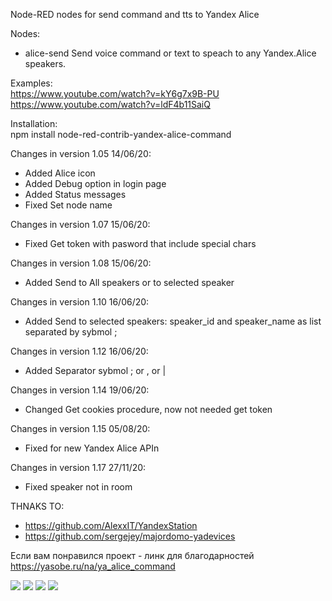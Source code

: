 Node-RED nodes for send command and tts to Yandex Alice

Nodes:
* alice-send Send voice command or text to speach to any Yandex.Alice speakers.

Examples:  
https://www.youtube.com/watch?v=kY6g7x9B-PU  
https://www.youtube.com/watch?v=ldF4b11SaiQ  
  
Installation:  
npm install node-red-contrib-yandex-alice-command  
  
  
Changes in version 1.05 14/06/20:  
* Added Alice icon  
* Added Debug option in login page  
* Added Status messages  
* Fixed Set node name  
  
Changes in version 1.07 15/06/20:  
* Fixed Get token with pasword that include special chars  
  
Changes in version 1.08 15/06/20:  
* Added Send to All speakers or to selected speaker  
  
Changes in version 1.10 16/06/20:  
* Added Send to selected speakers: speaker_id and speaker_name as list separated by sybmol ;   
  
Changes in version 1.12 16/06/20:  
* Added Separator sybmol ; or , or |   
  
  
Changes in version 1.14 19/06/20:  
* Changed Get cookies procedure, now not needed get token  
  
  
Changes in version 1.15 05/08/20:  
* Fixed for new Yandex Alice APIn  
  
  
Changes in version 1.17 27/11/20:  
* Fixed speaker not in room   
  
  
  
THNAKS TO:  
* https://github.com/AlexxIT/YandexStation  
* https://github.com/sergejey/majordomo-yadevices  
  
  
Если вам понравился проект - линк для благодарностей https://yasobe.ru/na/ya_alice_command  
  
  
<img src="http://wiki.swiitch.ru/images/3/3e/Node_red_yandex_alice.png">
<img src="http://wiki.swiitch.ru/images/d/d0/Node_red_yandex_alice_get_token.png">
<img src="http://wiki.swiitch.ru/images/c/c1/Node_red_yandex_alice_settings.png">
<img src="http://wiki.swiitch.ru/images/8/8c/Node_red_yandex_alice_login.png">
